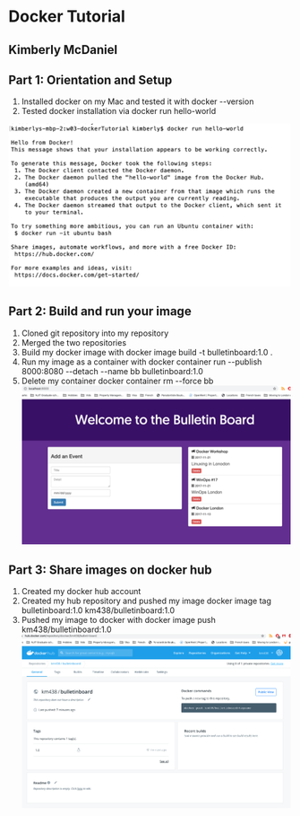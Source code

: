 # Docker Tutorial
## Kimberly McDaniel


## Part 1: Orientation and Setup
1. Installed docker on my Mac and tested it with docker --version
2. Tested docker installation via docker run hello-world

![Docker part 1](part1-docker-helloworld.png)



## Part 2: Build and run your image
1. Cloned git repository into my repository 
2. Merged the two repositories 
3. Build my docker image with docker image build -t bulletinboard:1.0 .
4. Run my image as a container with docker container run --publish 8000:8080 --detach --name bb bulletinboard:1.0
5. Delete my container docker container rm --force bb
![Docker part 2](part2-runningimage.png)



## Part 3: Share images on docker hub
1. Created my docker hub account
2. Created my hub repository and pushed my image docker image tag bulletinboard:1.0 km438/bulletinboard:1.0
3. Pushed my image to docker with docker image push km438/bulletinboard:1.0
![Docker part 3](part3-docker-repo.png)
 
